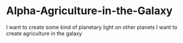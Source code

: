 # Alpha-Agriculture-in-the-Galaxy
I want to create some kind of planetary light on other planets
I want to create agriculture in the galaxy
